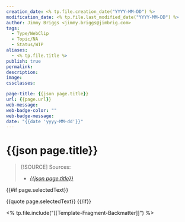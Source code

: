 ```yaml
---
creation_date: <% tp.file.creation_date("YYYY-MM-DD") %>
modification_date: <% tp.file.last_modified_date("YYYY-MM-DD") %>
author: Jimmy Briggs <jimmy.briggs@jimbrig.com>
tags:
  - Type/WebClip
  - Topic/NA
  - Status/WIP
aliases:
  - <% tp.file.title %>
publish: true
permalink:
description:
image:
cssclasses:

page-title: {{json page.title}}
url: {{page.url}}
web-message:
web-badge-color: ""
web-badge-message:
date: "{{date 'yyyy-MM-dd'}}"
---
```


# {{json page.title}}

> [!SOURCE] Sources:
> - *[{{json page.title}}]({{page.url}})*

{{#if page.selectedText}}

{{quote page.selectedText}}
{{/if}}

<% tp.file.include("[[Template-Fragment-Backmatter]]") %>

